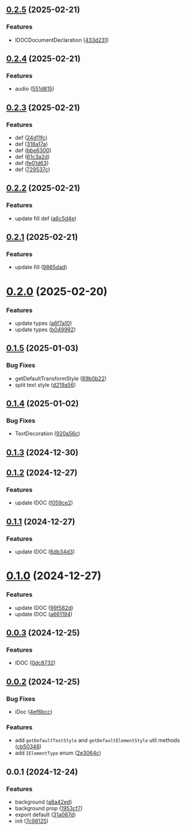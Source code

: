 ## [0.2.5](https://github.com/qq15725/modern-idoc/compare/v0.2.4...v0.2.5) (2025-02-21)


### Features

* IDOCDocumentDeclaration ([433d231](https://github.com/qq15725/modern-idoc/commit/433d231d6446366c4ca49ff90f0a71740c75b2a4))



## [0.2.4](https://github.com/qq15725/modern-idoc/compare/v0.2.3...v0.2.4) (2025-02-21)


### Features

* audio ([551d815](https://github.com/qq15725/modern-idoc/commit/551d815803aaf1ef5a5d5a6856c0ec62bf134b46))



## [0.2.3](https://github.com/qq15725/modern-idoc/compare/v0.2.2...v0.2.3) (2025-02-21)


### Features

* def ([24d11fc](https://github.com/qq15725/modern-idoc/commit/24d11fc2b43d846f521536b85bf1157c548c2b9b))
* def ([318a17a](https://github.com/qq15725/modern-idoc/commit/318a17a85353753894ef3687c8ecdf3e3ad7d679))
* def ([bbe6300](https://github.com/qq15725/modern-idoc/commit/bbe63009231b7fc1fb3e76ca88eadf61eb46ceef))
* def ([61c3a2d](https://github.com/qq15725/modern-idoc/commit/61c3a2da8f4049b015c2a010bf0eae5d47870e9e))
* def ([fe01d63](https://github.com/qq15725/modern-idoc/commit/fe01d6309e6af8ddaa1793466abfd982252cfe2e))
* def ([729537c](https://github.com/qq15725/modern-idoc/commit/729537c194dcd4539c0d30889bcc1cb9f3d4f05a))



## [0.2.2](https://github.com/qq15725/modern-idoc/compare/v0.2.1...v0.2.2) (2025-02-21)


### Features

* update fill def ([a6c5d4e](https://github.com/qq15725/modern-idoc/commit/a6c5d4e00feba6f0989465688e7a3a52211bde6c))



## [0.2.1](https://github.com/qq15725/modern-idoc/compare/v0.2.0...v0.2.1) (2025-02-21)


### Features

* update fill ([9865dad](https://github.com/qq15725/modern-idoc/commit/9865dad136bc803a20a0efdb9e559d9da61ef0e0))



# [0.2.0](https://github.com/qq15725/modern-idoc/compare/v0.1.5...v0.2.0) (2025-02-20)


### Features

* update types ([a6f7a10](https://github.com/qq15725/modern-idoc/commit/a6f7a10242ebd748b0c7f18fc59a7a50be888e80))
* update types ([b049992](https://github.com/qq15725/modern-idoc/commit/b049992c367d5c81768f0dace0247bbf0df62117))



## [0.1.5](https://github.com/qq15725/modern-idoc/compare/v0.1.4...v0.1.5) (2025-01-03)


### Bug Fixes

* getDefaultTransformStyle ([89b0b22](https://github.com/qq15725/modern-idoc/commit/89b0b22750d711e0983a48b72f0a0404225b21af))
* split text style ([d219a56](https://github.com/qq15725/modern-idoc/commit/d219a566c8ab1a10f668605203403fe33d42b81b))



## [0.1.4](https://github.com/qq15725/modern-idoc/compare/v0.1.3...v0.1.4) (2025-01-02)


### Bug Fixes

* TextDecoration ([920a56c](https://github.com/qq15725/modern-idoc/commit/920a56c551683656995c6935ec2dd9718c1fa472))



## [0.1.3](https://github.com/qq15725/modern-idoc/compare/v0.1.2...v0.1.3) (2024-12-30)



## [0.1.2](https://github.com/qq15725/modern-idoc/compare/v0.1.1...v0.1.2) (2024-12-27)


### Features

* update IDOC ([f059ce2](https://github.com/qq15725/modern-idoc/commit/f059ce27a7c5bb6e36ffb8c3774eb55f2f5f5d09))



## [0.1.1](https://github.com/qq15725/modern-idoc/compare/v0.1.0...v0.1.1) (2024-12-27)


### Features

* update IDOC ([6db34d3](https://github.com/qq15725/modern-idoc/commit/6db34d3c6c79d24bb373e479c91d23fbe2c824ab))



# [0.1.0](https://github.com/qq15725/modern-idoc/compare/v0.0.3...v0.1.0) (2024-12-27)


### Features

* update IDOC ([99f582d](https://github.com/qq15725/modern-idoc/commit/99f582d9a9a566ec70a916abb11b2fc03ba1bf68))
* update IDOC ([a661194](https://github.com/qq15725/modern-idoc/commit/a661194063937c4aeb48effeb7145811713799cf))



## [0.0.3](https://github.com/qq15725/modern-idoc/compare/v0.0.2...v0.0.3) (2024-12-25)


### Features

* IDOC ([0dc8732](https://github.com/qq15725/modern-idoc/commit/0dc8732482fd019787d207a573b670807816c34d))



## [0.0.2](https://github.com/qq15725/modern-idoc/compare/v0.0.1...v0.0.2) (2024-12-25)


### Bug Fixes

* iDoc ([4ef6bcc](https://github.com/qq15725/modern-idoc/commit/4ef6bcce6ce27b7451cac0bd1bc2c677acced1eb))


### Features

* add `getDefaultTextStyle` and `getDefaultElementStyle` util methods ([cb50348](https://github.com/qq15725/modern-idoc/commit/cb50348bd10ae3b64dfd278e1c5a067288f45ebf))
* add `IElementType` enum ([2e3064c](https://github.com/qq15725/modern-idoc/commit/2e3064c81b5487fa5f08d0deff54442a0d358d6d))



## 0.0.1 (2024-12-24)


### Features

* background ([a8a42ed](https://github.com/qq15725/modern-idoc/commit/a8a42ed0a3f691db7027aa355d2616de74725f1d))
* background prop ([1953cf7](https://github.com/qq15725/modern-idoc/commit/1953cf7d848bc9dfe9d08b335fdb19c2c70f096f))
* export default ([31a087d](https://github.com/qq15725/modern-idoc/commit/31a087db97c2cf21ee83ee04f89a14a23883758f))
* init ([7c98125](https://github.com/qq15725/modern-idoc/commit/7c98125d5b1ddc2f0f93c7c68dd045226b0683d6))



